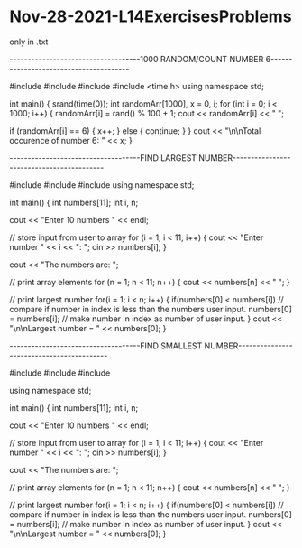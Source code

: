 # Nov-28-2021-L14ExercisesProblems
only in .txt

------------------------------------1000 RANDOM/COUNT NUMBER 6---------------------------------------

  #include <iostream>
  #include <array>
  #include <algorithm>
  #include <time.h>
  using namespace std;

  int main()
  {
  srand(time(0));
  int randomArr[1000], x = 0, i;
  for (int i = 0; i < 1000; i++)
  {
  randomArr[i] = rand() % 100 + 1;
  cout << randomArr[i] << "  ";

  if (randomArr[i] == 6) {
  x++;
  }
  else {
  continue;
  }
  }
  cout << "\n\nTotal occurence of number 6: " << x;
  }

------------------------------------FIND LARGEST NUMBER------------------------------------------

  #include <iostream>
  #include <array>
  #include <algorithm>
  using namespace std;

  int main()
  {
  int numbers[11];
  int i, n;

  cout << "Enter 10 numbers " << endl;

  //  store input from user to array
  for (i = 1; i < 11; i++) {
  cout << "Enter number " << i << ": ";
  cin >> numbers[i];
  }

  cout << "The numbers are: ";

  //  print array elements
  for (n = 1; n < 11; n++) {
  cout << numbers[n] << "  ";
  }

  // print largest number
  for(i = 1; i < n; i++)
  {
  if(numbers[0] < numbers[i]) // compare if number in index is less than the numbers user input.
  numbers[0] = numbers[i]; // make number in index as number of user input.
  }
  cout << "\n\nLargest number = " << numbers[0];
  }
  
------------------------------------FIND SMALLEST NUMBER------------------------------------------

  #include <iostream>
  #include <array>
  #include <algorithm>
  
  using namespace std;

  int main()
  {
  int numbers[11];
  int i, n;

  cout << "Enter 10 numbers " << endl;

  //  store input from user to array
  for (i = 1; i < 11; i++) {
  cout << "Enter number " << i << ": ";
  cin >> numbers[i];
  }

  cout << "The numbers are: ";

  //  print array elements
  for (n = 1; n < 11; n++) {
  cout << numbers[n] << "  ";
  }

  // print largest number
  for(i = 1; i < n; i++)
  {
  if(numbers[0] < numbers[i]) // compare if number in index is less than the numbers user input.
  numbers[0] = numbers[i]; // make number in index as number of user input.
  }
  cout << "\n\nLargest number = " << numbers[0];
  }
